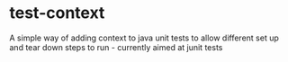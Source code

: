 test-context
============

A simple way of adding context to java unit tests to allow different set up and tear down steps to run - currently aimed at junit tests
